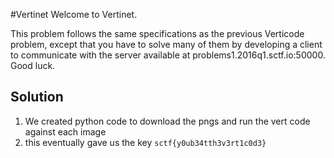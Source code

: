 #Vertinet
Welcome to Vertinet.

This problem follows the same specifications as the previous Verticode problem, except that you have to solve many of them by developing a client to communicate with the server available at problems1.2016q1.sctf.io:50000. Good luck.

## Solution
1. We created python code to download the pngs and run the vert code against each image
2. this eventually gave us the key `sctf{y0ub34tth3v3rt1c0d3}`
